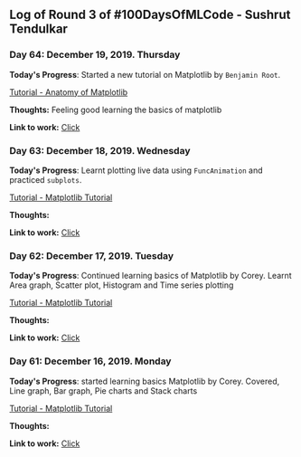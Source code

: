 ## Log of Round 3 of #100DaysOfMLCode - Sushrut Tendulkar


### Day 64: December 19, 2019. Thursday

**Today's Progress**: Started a new tutorial on Matplotlib by `Benjamin Root`. 

[Tutorial - Anatomy of Matplotlib](https://www.youtube.com/watch?v=6gdNUDs6QPc&list=PLYx7XA2nY5Gd-tNhm79CNMe_qvi35PgUR&index=14&t=0s) <br>

**Thoughts:** Feeling good learning the basics of matplotlib

**Link to work:** [Click](https://github.com/sushtend/100-days-of-ml-code/commit/e2501034a6ed99662158ca1e2f81ff1c35f60a85)


### Day 63: December 18, 2019. Wednesday

**Today's Progress**: Learnt plotting live data using `FuncAnimation` and practiced `subplots`.

[Tutorial - Matplotlib Tutorial](https://www.youtube.com/watch?v=XFZRVnP-MTU&list=PL-osiE80TeTvipOqomVEeZ1HRrcEvtZB_&index=10) <br>

**Thoughts:** 

**Link to work:** [Click](https://github.com/sushtend/100-days-of-ml-code/commit/c334628c08b2c7a8c5f185ccf894abdc309efdac)



### Day 62: December 17, 2019. Tuesday

**Today's Progress**: Continued learning basics of Matplotlib by Corey. Learnt Area graph, Scatter plot, Histogram and Time series plotting

[Tutorial - Matplotlib Tutorial](https://www.youtube.com/watch?v=x0Uguu7gqgk&list=PL-osiE80TeTvipOqomVEeZ1HRrcEvtZB_&index=5) <br>

**Thoughts:** 

**Link to work:** [Click](https://github.com/sushtend/100-days-of-ml-code/commit/c0897f67114b649821dfd7ca9b2e5e38b444840c)


### Day 61: December 16, 2019. Monday

**Today's Progress**: started learning basics Matplotlib by Corey. Covered, Line graph, Bar graph, Pie charts and Stack charts

[Tutorial - Matplotlib Tutorial](https://www.youtube.com/watch?v=xN-Supd4H38&list=PL-osiE80TeTvipOqomVEeZ1HRrcEvtZB_&index=4) <br>

**Thoughts:** 

**Link to work:** [Click](https://github.com/sushtend/100-days-of-ml-code/commit/9bde21d3098ffe21757230d2b91d233e2afa4df7)
